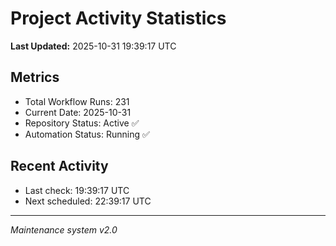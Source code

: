 # Project Activity Statistics

**Last Updated:** 2025-10-31 19:39:17 UTC

## Metrics
- Total Workflow Runs: 231
- Current Date: 2025-10-31
- Repository Status: Active ✅
- Automation Status: Running ✅

## Recent Activity
- Last check: 19:39:17 UTC
- Next scheduled: 22:39:17 UTC

---
*Maintenance system v2.0*
